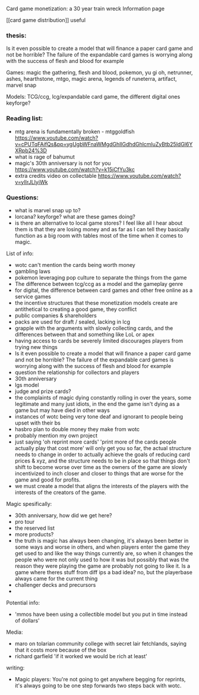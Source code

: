Card game monetization: a 30 year train wreck
Information page

[[card game distribution]] useful


### thesis:
Is it even possible to create a model that will finance a paper card game and not be horrible? The failure of the expandable card games is worrying along with the success of flesh and blood for example

Games: magic the gathering, flesh and blood,  pokemon, yu gi oh, netrunner, ashes, hearthstone, mtgo, magic arena, legends of runeterra, artifact, marvel snap

Models: TCG/ccg, lcg/expandable card game, the different digital ones
keyforge?

### Reading list:
-  mtg arena is fundamentally broken - mtggoldfish https://www.youtube.com/watch?v=cPUTqFAifQs&pp=ygUgbWFnaWMgdGhlIGdhdGhlcmluZyBtb25ldGl6YXRpb24%3D
- what is rage of bahumut
- magic's 30th anniversary is not for you https://www.youtube.com/watch?v=k15jCfYu3kc
-  extra credits video on collectable https://www.youtube.com/watch?v=yIlrJLIyiWk 


### Questions:
- what is marvel snap up to?
- lorcana? keyforge? what are these games doing?
- is there an alternative to local game stores? I feel like all I hear about them is that they are losing money and as far as I can tell they basically function as a big room with tables most of the time when it comes to magic.

List of info:
- wotc can't mention the cards being worth money
- gambling laws
- pokemon leveraging pop culture to separate the things from the game
- The difference between tcg/ccg as a model and the gameplay genre
- for digital, the difference between card games and other free online as a service games
- the incentive structures that these monetization models create are antithetical to creating a good game, they conflict
- public companies & shareholders
- packs are used for draft / sealed, lacking in lcg
- grapple with the arguments with slowly collecting cards, and the differences between that and something like LoL or apex
- having access to cards be severely limited discourages players from trying new things
- Is it even possible to create a model that will finance a paper card game and not be horrible? The failure of the expandable card games is worrying along with the success of flesh and blood for example
- question the relationship for collectors and players
- 30th anniversary
- lgs model
- judge and prize cards?
- the complaints of magic dying constantly rolling in over the years, some legitimate and many just idiots, in the end the game isn't dying as a game but may have died in other ways
- instances of wotc being very tone deaf and ignorant to people being upset with their bs
- hasbro plan to double money they make from wotc
- probably mention my own project
- just saying 'oh reprint more cards' 'print more of the cards people actually play that cost more' will only get you so far, the actual structure needs to change in order to actually achieve the goals of reducing card prices & xyz, and the structure needs to be in place so that things don't shift to become worse over time as the owners of the game are slowly incentivized to inch closer and closer to things that are worse for the game and good for profits.
- we must create a model that aligns the interests of the players with the interests of the creators of the game.

Magic spesifically:
- 30th anniversary, how did we get here?
- pro tour
- the reserved list
- more products?
- the truth is magic has always been changing, it's always been better in some ways and worse in others, and when players enter the game they get used to and like the way things currently are, so when it changes the people who were not only used to how it was but possibly that was the reason they were playing the game are probably not going to like it. Is a game where theres stuff from diff ips a bad idea? no, but the playerbase always came for the current thing
- challenger decks and precursors
- 


Potential info:
- 'mmos have been using a collectible model but you put in time instead of dollars'

Media:
- maro on tolarian community college with secret lair fetchlands, saying that it costs more because of the box
- richard garfield 'if it worked we would be rich at least'

writing:
- Magic players: You're not going to get anywhere begging for reprints, it's always going to be one step forwards two steps back with wotc.

